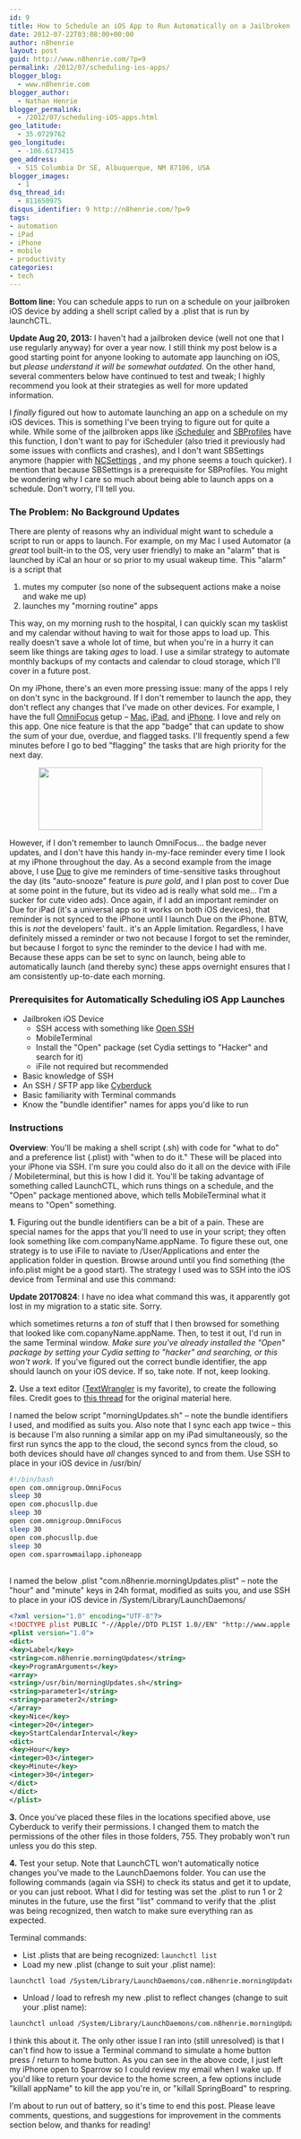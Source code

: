```yaml
---
id: 9
title: How to Schedule an iOS App to Run Automatically on a Jailbroken iPhone or iPad
date: 2012-07-22T03:08:00+00:00
author: n8henrie
layout: post
guid: http://www.n8henrie.com/?p=9
permalink: /2012/07/scheduling-ios-apps/
blogger_blog:
  - www.n8henrie.com
blogger_author:
  - Nathan Henrie
blogger_permalink:
  - /2012/07/scheduling-iOS-apps.html
geo_latitude:
  - 35.0729762
geo_longitude:
  - -106.6173415
geo_address:
  - 515 Columbia Dr SE, Albuquerque, NM 87106, USA
blogger_images:
  - 1
dsq_thread_id:
  - 811650975
disqus_identifier: 9 http://n8henrie.com/?p=9
tags:
- automation
- iPad
- iPhone
- mobile
- productivity
categories:
- tech
---
```

**Bottom line:** You can schedule apps to run on a schedule on your jailbroken iOS device by adding a shell script called by a .plist that is run by launchCTL.

<!--more-->


**Update Aug 20, 2013:** I haven't had a jailbroken device (well not one that I use regularly anyway) for over a year now. I still think my post below is a good starting point for anyone looking to automate app launching on iOS, but _please understand it will be somewhat outdated._ On the other hand, several commenters below have continued to test and tweak; I highly recommend you look at their strategies as well for more updated information.

I _finally_ figured out how to automate launching an app on a schedule on my iOS devices. This is something I've been trying to figure out for quite a while. While some of the jailbroken apps like <a target="_blank" href="http://apt.thebigboss.org/onepackage.php?bundleid=com.niufenfen.ischeduler&db=" title="iScheduler in BigBoss Repo">iScheduler</a> and <a target="_blank" href="http://moreinfo.thebigboss.org/moreinfo/depiction.php?file=sbprofilesDp" title="SBProfiles in the BigBoss Repo">SBProfiles</a> have this function, I don't want to pay for iScheduler (also tried it previously had some issues with conflicts and crashes), and I don't want SBSettings anymore (happier with <a target="_blank" href="http://modmyi.com/info/ncsettings.php" title="NCSettings in ModMyI Repo">NCSettings</a> , and my phone seems a touch quicker). I mention that because SBSettings is a prerequisite for SBProfiles. You might be wondering why I care so much about being able to launch apps on a schedule. Don't worry, I'll tell you.

### The Problem: No Background Updates

There are plenty of reasons why an individual might want to schedule a script to run or apps to launch. For example, on my Mac I used Automator (a _great_ tool built-in to the OS, very user friendly) to make an "alarm" that is launched by iCal an hour or so prior to my usual wakeup time. This "alarm" is a script that

  1. mutes my computer (so none of the subsequent actions make a noise and wake me up)
  2. launches my "morning routine" apps

This way, on my morning rush to the hospital, I can quickly scan my tasklist and my calendar without having to wait for those apps to load up. This really doesn't save a whole lot of time, but when you're in a hurry it can seem like things are taking _ages_ to load. I use a similar strategy to automate monthly backups of my contacts and calendar to cloud storage, which I'll cover in a future post.

On my iPhone, there's an even more pressing issue: many of the apps I rely on don't sync in the background. If I don't remember to launch the app, they don't reflect any changes that I've made on other devices. For example, I have the full <a target="_blank" href="http://www.omnigroup.com/products/omnifocus/" title="OmniFocus">OmniFocus</a> getup – <a href="https://itunes.apple.com/us/app/omnifocus/id402835630?mt=12&at=10l5H6" title="OmniFocus at Mac App Store" target="_blank">Mac</a>, <a href="https://itunes.apple.com/us/app/omnifocus-for-ipad/id383804552?mt=8&at=10l5H6" title="OmniFocus for iPad at iOS App Store" target="_blank">iPad</a>, and <a href="https://itunes.apple.com/us/app/omnifocus-2-for-iphone/id690305341?mt=8&at=10l5H6" title="OmniFocus for iPhone at iOS App Store" target="_blank">iPhone</a>. I love and rely on this app. One nice feature is that the app "badge" that can update to show the sum of your due, overdue, and flagged tasks. I'll frequently spend a few minutes before I go to bed "flagging" the tasks that are high priority for the next day.

<div style="clear: both; text-align: center;">
  <a href="{{ site.url }}/uploads/2012/08/PhotoJul2170241PM-11.jpg" style="margin-left:1em; margin-right:1em"><img border="0" height="112" width="400" src="{{ site.url }}/uploads/2012/07/PhotoJul2170241PM-1.jpg" /></a>
</div>

However, if I don't remember to launch OmniFocus… the badge never updates, and I don't have this handy in-my-face reminder every time I look at my iPhone throughout the day. As a second example from the image above, I use <a target="_blank" href="http://www.dueapp.com/" title="DueReminder App for iPhone, iPad, and Mac">Due</a> to give me reminders of time-sensitive tasks throughout the day (its "auto-snooze" feature is _pure gold_, and I plan post to cover Due at some point in the future, but its video ad is really what sold me… I'm a sucker for cute video ads). Once again, if I add an important reminder on Due for iPad (it's a universal app so it works on both iOS devices), that reminder is not synced to the iPhone until I launch Due on the iPhone. BTW, this is _not_ the developers' fault.. it's an Apple limitation. Regardless, I have definitely missed a reminder or two not because I forgot to set the reminder, but because I forgot to sync the reminder to the device I had with me. Because these apps can be set to sync on launch, being able to automatically launch (and thereby sync) these apps overnight ensures that I am consistently up-to-date each morning.

### Prerequisites for Automatically Scheduling iOS App Launches

  * Jailbroken iOS Device
      * SSH access with something like <a target="_blank" href="http://thebigboss.org/guides-iphone-ipod-ipad/install-and-use-ssh" title="Open SSH Tutorial">Open SSH</a>
      * MobileTerminal
      * Install the "Open" package (set Cydia settings to "Hacker" and search for it)
      * iFile not required but recommended
  * Basic knowledge of SSH
  * An SSH / SFTP app like <a target="_blank" href="http://cyberduck.ch/" title="Cyberduck">Cyberduck</a>
  * Basic familiarity with Terminal commands
  * Know the "bundle identifier" names for apps you'd like to run

### Instructions

**Overview**: You'll be making a shell script (.sh) with code for "what to do" and a preference list (.plist) with "when to do it." These will be placed into your iPhone via SSH. I'm sure you could also do it all on the device with iFile / Mobileterminal, but this is how I did it. You'll be taking advantage of something called LaunchCTL, which runs things on a schedule, and the "Open" package mentioned above, which tells MobileTerminal what it means to "Open" something.

**1.** Figuring out the bundle identifiers can be a bit of a pain. These are special names for the apps that you'll need to use in your script; they often look something like com.companyName.appName. To figure these out, one strategy is to use iFile to naviate to /User/Applications and enter the application folder in question. Browse around until you find something (the info.plist might be a good start). The strategy I used was to SSH into the iOS device from Terminal and use this command:

**Update 20170824**: I have no idea what command this was, it apparently got
lost in my migration to a static site. Sorry.

which sometimes returns a _ton_ of stuff that I then browsed for something that looked like com.copanyName.appName. Then, to test it out, I'd run
in the same Terminal window. _Make sure you've already installed the "Open" package by setting your Cydia setting to "hacker" and searching, or this won't work._ If you've figured out the correct bundle identifier, the app should launch on your iOS device. If so, take note. If not, keep looking.

**2.** Use a text editor (<a target="_blank" href="http://www.barebones.com/products/TextWrangler/" title="TextWrangler">TextWrangler</a> is my favorite), to create the following files. Credit goes to <a target="_blank" href="http://hintsforums.macworld.com/archive/index.php/t-48458.html" title="this thread">this thread</a> for the original material here.

I named the below script "morningUpdates.sh" – note the bundle identifiers I used, and modified as suits you. Also note that I sync each app twice – this is because I'm also running a similar app on my iPad simultaneously, so the first run syncs the app to the cloud, the second syncs from the cloud, so both devices should have _all_ changes synced to and from them. Use SSH to place in your iOS device in /usr/bin/

```bash
#!/bin/bash
open com.omnigroup.OmniFocus
sleep 30
open com.phocusllp.due
sleep 30
open com.omnigroup.OmniFocus
sleep 30
open com.phocusllp.due
sleep 30
open com.sparrowmailapp.iphoneapp
```
<br/>
I named the below .plist "com.n8henrie.morningUpdates.plist" – note the "hour" and "minute" keys in 24h format, modified as suits you, and use SSH to place in your iOS device in /System/Library/LaunchDaemons/

```xml
<?xml version="1.0" encoding="UTF-8"?>
<!DOCTYPE plist PUBLIC "-//Apple//DTD PLIST 1.0//EN" "http://www.apple.com/DTDs/PropertyList-1.0.dtd">
<plist version="1.0">
<dict>
<key>Label</key>
<string>com.n8henrie.morningUpdates</string>
<key>ProgramArguments</key>
<array>
<string>/usr/bin/morningUpdates.sh</string>
<string>parameter1</string>
<string>parameter2</string>
</array>
<key>Nice</key>
<integer>20</integer>
<key>StartCalendarInterval</key>
<dict>
<key>Hour</key>
<integer>03</integer>
<key>Minute</key>
<integer>30</integer>
</dict>
</dict>
</plist>
```

**3.** Once you've placed these files in the locations specified above, use Cyberduck to verify their permissions. I changed them to match the permissions of the other files in those folders, 755. They probably won't run unless you do this step.

**4.** Test your setup. Note that LaunchCTL won't automatically notice changes you've made to the LaunchDaemons folder. You can use the following commands (again via SSH) to check its status and get it to update, or you can just reboot. What I did for testing was set the .plist to run 1 or 2 minutes in the future, use the first "list" command to verify that the .plist was being recognized, then watch to make sure everything ran as expected.

Terminal commands:

- List .plists that are being recognized: `launchctl list`
- Load my new .plist (change to suit your .plist name):

```bash
launchctl load /System/Library/LaunchDaemons/com.n8henrie.morningUpdates.plist
```

- Unload / load to refresh my new .plist to reflect changes (change to suit your .plist name):

```bash
launchctl unload /System/Library/LaunchDaemons/com.n8henrie.morningUpdates.plist && launchctl load /System/Library/LaunchDaemons/com.n8henrie.morningUpdates.plist
```

I think this about it. The only other issue I ran into (still unresolved) is that I can't find how to issue a Terminal command to simulate a home button press / return to home button. As you can see in the above code, I just left my iPhone open to Sparrow so I could review my email when I wake up. If you'd like to return your device to the home screen, a few options include "killall appName" to kill the app you're in, or "killall SpringBoard" to respring.

I'm about to run out of battery, so it's time to end this post. Please leave comments, questions, and suggestions for improvement in the comments section below, and thanks for reading!
